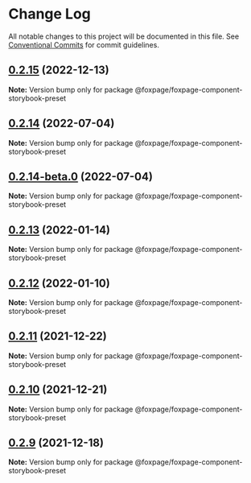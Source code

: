# Change Log

All notable changes to this project will be documented in this file.
See [Conventional Commits](https://conventionalcommits.org) for commit guidelines.

## [0.2.15](https://github.com/foxpage/foxpage-component-framework/compare/@foxpage/foxpage-component-storybook-preset@0.2.14...@foxpage/foxpage-component-storybook-preset@0.2.15) (2022-12-13)

**Note:** Version bump only for package @foxpage/foxpage-component-storybook-preset





## [0.2.14](https://github.com/foxpage/foxpage-component-framework/compare/@foxpage/foxpage-component-storybook-preset@0.2.14-beta.0...@foxpage/foxpage-component-storybook-preset@0.2.14) (2022-07-04)

**Note:** Version bump only for package @foxpage/foxpage-component-storybook-preset





## [0.2.14-beta.0](https://github.com/foxpage/foxpage-component-framework/compare/@foxpage/foxpage-component-storybook-preset@0.2.13...@foxpage/foxpage-component-storybook-preset@0.2.14-beta.0) (2022-07-04)

**Note:** Version bump only for package @foxpage/foxpage-component-storybook-preset





## [0.2.13](https://github.com/foxpage/foxpage-component-framework/compare/@foxpage/foxpage-component-storybook-preset@0.2.12...@foxpage/foxpage-component-storybook-preset@0.2.13) (2022-01-14)

**Note:** Version bump only for package @foxpage/foxpage-component-storybook-preset





## [0.2.12](https://github.com/foxpage/foxpage-component-framework/compare/@foxpage/foxpage-component-storybook-preset@0.2.11...@foxpage/foxpage-component-storybook-preset@0.2.12) (2022-01-10)

**Note:** Version bump only for package @foxpage/foxpage-component-storybook-preset





## [0.2.11](https://github.com/foxfamily/foxpage-component-framework/compare/@foxpage/foxpage-component-storybook-preset@0.2.10...@foxpage/foxpage-component-storybook-preset@0.2.11) (2021-12-22)

**Note:** Version bump only for package @foxpage/foxpage-component-storybook-preset





## [0.2.10](https://github.com/foxfamily/foxpage-component-framework/compare/@foxpage/foxpage-component-storybook-preset@0.2.9...@foxpage/foxpage-component-storybook-preset@0.2.10) (2021-12-21)

**Note:** Version bump only for package @foxpage/foxpage-component-storybook-preset





## [0.2.9](https://github.com/foxfamily/foxpage-component-framework/compare/@foxpage/foxpage-component-storybook-preset@0.2.8...@foxpage/foxpage-component-storybook-preset@0.2.9) (2021-12-18)

**Note:** Version bump only for package @foxpage/foxpage-component-storybook-preset
